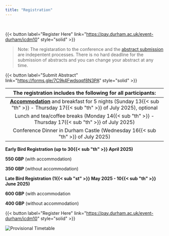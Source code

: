 ```yaml
---
title: "Registration"
---
```



<br>

{{< button label="Register Here" link="https://pay.durham.ac.uk/event-durham/icdm10" style="solid" >}}

> Note: The registaration to the conference and the [abstract submission](/abstracts/samples_abstract/) are indepentent processes. There is no hard deadline for the submission of abstracts and you can change your abstract at any time.

{{< button label="Submit Abstract" link="https://forms.gle/7C9k4Fwdsqqf8N3PA" style="solid" >}}



|The registration includes the following for all participants:|
|:--:|
|[**Accommodation**](https://www.durham.ac.uk/colleges-and-student-experience/colleges/collingwood/) and breakfast for 5 nights (Sunday 13{{< sub "th" >}} - Thursday 17{{< sub "th" >}} of July 2025), optional|
|Lunch and tea/coffee breaks (Monday 14{{< sub "th" >}} - Thursday 17{{< sub "th" >}} of July 2025)|
|Conference Dinner in Durham Castle (Wednesday 16{{< sub "th" >}} of July 2025)|

**Early Bird Registration (up to 30{{< sub "th" >}} April 2025)**

**550 GBP** (with accommodation)

**350 GBP** (without accommodation)

**Late Bird Registration (1{{< sub "st" >}} May 2025 - 10{{< sub "th" >}} June 2025)**

**600 GBP** (with accommodation

**400 GBP** (without accommodation)

{{< button label="Register Here" link="https://pay.durham.ac.uk/event-durham/icdm10" style="solid" >}}


![Provisional Timetable](/images/gallery/timetable.png)
